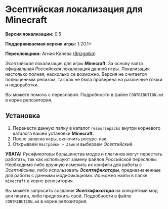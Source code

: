 # Эсептийская локализация для Minecraft
**Версия локализации:** 0.5

**Поддерживаемая версия игры:** 1.20.1+

**Пересловщики:** Агния Канева (*[Brizgalka](https://github.com/brizgalka)*)

*Эсептийская* локализация для игры **Minecraft**. За основу взята официальная *Российская* локализация данной игры. Локализация настолько полная, насколько се возможно. Версия не считается полноценным релизом, так как не была проверена на различные глюки и недоработки.

Вы можете помочь с пересловой. Подробности в файле `CONTRIBUTION.md` в корне репозитория.

## Установка
1. Перенести данную папку в каталог `resoursepacks` внутри корневого каталога вашей установки **Minecraft**.
2. После запуска игры, включить ресурс-пак.
3. Открываем `Настройки > Zзык` и выбираем *Эсептийский*.

**УВАГА!** *Русификаторы* большинства модов и плагинов могут перестать работать, так как используют замену файлов *Российской* пересловы. Необходимо либо вручную изменить их конфиги для работы с *Эсептийским*, либо использовать ***Эсептификаторы***, предназначенные для работы с данными модификациями. Их можно найти в папке `minecraft` в корне репозитория.

Вы можете запросить создание ***Эсептификатора*** на конкретный мод али плагин, либо предложить свой.
Подробности в файле `CONTRIBUTION.md` в корне репозитория.
